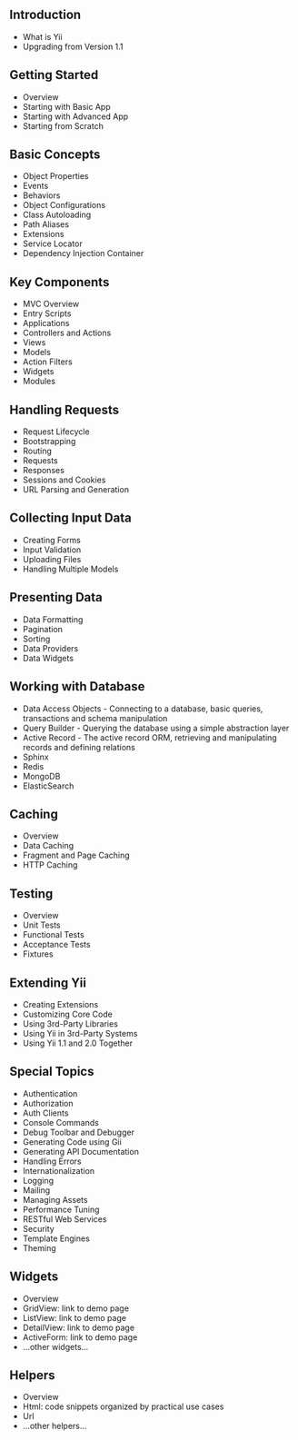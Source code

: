 Introduction
------------

* What is Yii
* Upgrading from Version 1.1


Getting Started
---------------

* Overview
* Starting with Basic App
* Starting with Advanced App
* Starting from Scratch


Basic Concepts
--------------

* Object Properties
* Events
* Behaviors
* Object Configurations
* Class Autoloading
* Path Aliases
* Extensions
* Service Locator
* Dependency Injection Container


Key Components
--------------

* MVC Overview
* Entry Scripts
* Applications
* Controllers and Actions
* Views
* Models
* Action Filters
* Widgets
* Modules


Handling Requests
-----------------

* Request Lifecycle
* Bootstrapping
* Routing
* Requests
* Responses
* Sessions and Cookies
* URL Parsing and Generation


Collecting Input Data
---------------------

* Creating Forms
* Input Validation
* Uploading Files
* Handling Multiple Models


Presenting Data
---------------

* Data Formatting
* Pagination
* Sorting
* Data Providers
* Data Widgets


Working with Database
---------------------

* Data Access Objects - Connecting to a database, basic queries, transactions and schema manipulation
* Query Builder - Querying the database using a simple abstraction layer
* Active Record - The active record ORM, retrieving and manipulating records and defining relations
* Sphinx
* Redis
* MongoDB
* ElasticSearch


Caching
-------

* Overview
* Data Caching
* Fragment and Page Caching
* HTTP Caching


Testing
-------

* Overview
* Unit Tests
* Functional Tests
* Acceptance Tests
* Fixtures


Extending Yii
-------------

* Creating Extensions
* Customizing Core Code
* Using 3rd-Party Libraries
* Using Yii in 3rd-Party Systems
* Using Yii 1.1 and 2.0 Together


Special Topics
--------------

* Authentication
* Authorization
* Auth Clients
* Console Commands
* Debug Toolbar and Debugger
* Generating Code using Gii
* Generating API Documentation
* Handling Errors
* Internationalization
* Logging
* Mailing
* Managing Assets
* Performance Tuning
* RESTful Web Services
* Security
* Template Engines
* Theming


Widgets
-------

* Overview
* GridView: link to demo page
* ListView: link to demo page
* DetailView: link to demo page
* ActiveForm: link to demo page
* ...other widgets...


Helpers
-------

* Overview
* Html: code snippets organized by practical use cases
* Url
* ...other helpers...

